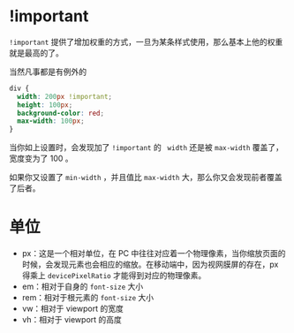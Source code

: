 # !important

`!important` 提供了增加权重的方式，一旦为某条样式使用，那么基本上他的权重就是最高的了。

当然凡事都是有例外的

```css
div {
  width: 200px !important;
  height: 100px;
  background-color: red;
  max-width: 100px;
}
```

当你如上设置时，会发现加了 `!important`  的 ` width` 还是被 `max-width` 覆盖了，宽度变为了 100 。

如果你又设置了 `min-width` ，并且值比 `max-width` 大，那么你又会发现前者覆盖了后者。

# 单位

- px：这是一个相对单位，在 PC 中往往对应着一个物理像素，当你缩放页面的时候，会发现元素也会相应的缩放。在移动端中，因为视网膜屏的存在，px 得乘上 `devicePixelRatio` 才能得到对应的物理像素。
- em：相对于自身的 `font-size` 大小
- rem：相对于根元素的 `font-size` 大小
- vw：相对于 viewport 的宽度
- vh：相对于 viewport 的高度